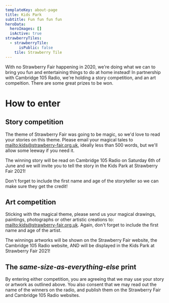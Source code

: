 ```yaml
---
templateKey: about-page
title: Kids Park
subtitle: Fun fun fun fun
heroData:
  heroImages: []
  isActive: true
strawberryTiles:
  - strawberryTile:
      isPublic: false
    tile: Strawberry Tile
---
```

With no Strawberry Fair happening in 2020, we're doing what we can to bring you fun and entertaining things to do at home instead! In partnership with Cambridge 105 Radio, we're holding a story competition, and an art compeition. There are some great prizes to be won. 

# How to enter

## Story competition

The theme of Strawberry Fair was going to be magic, so we'd love to read your stories on this theme. Please email your magical tales to <mailto:kids@strawberry-fair.org.uk>, ideally less than 500 words, but we'll allow some leeway if you need it. 

The winning story will be read on Cambridge 105 Radio on Saturday 6th of June and we will invite you to tell the story in the Kids Park at Strawberry Fair 2021!

Don't forget to include the first name and age of the storyteller so we can make sure they get the credit!

## Art competition

Sticking with the magical theme, please send us your magical drawings, paintings, photographs or other artistic creations to: <mailto:kids@strawberry-fair.org.uk>. Again, don't forget to include the first name and age of the artist. 

The winnings artworks will be shown on the Strawberry Fair website, the Cambridge 105 Radio website, AND will be displayed in the Kids Park at Strawberry Fair 2021!

## The _same-size-as-everything-else_ print

By entering either competition, you are agreeing that we may use your story or artwork as outlined above. You also consent that we may read out the name of the winners on the radio, and publish them on the Strawberry Fair and Cambridge 105 Radio websites.
